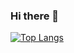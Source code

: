 ### Hi there 👋
[![Top Langs](https://github-readme-stats.vercel.app/api/top-langs/?username=anjanbharadwaj)](https://github.com/anuraghazra/github-readme-stats)

<!--
**anjanbharadwaj/anjanbharadwaj** is a ✨ _special_ ✨ repository because its `README.md` (this file) appears on your GitHub profile.

Here are some ideas to get you started:

- 🔭 I’m currently working on ...
- 🌱 I’m currently learning ...
- 👯 I’m looking to collaborate on ...
- 🤔 I’m looking for help with ...
- 💬 Ask me about ...
- 📫 How to reach me: ...
- 😄 Pronouns: ...
- ⚡ Fun fact: ...
-->
